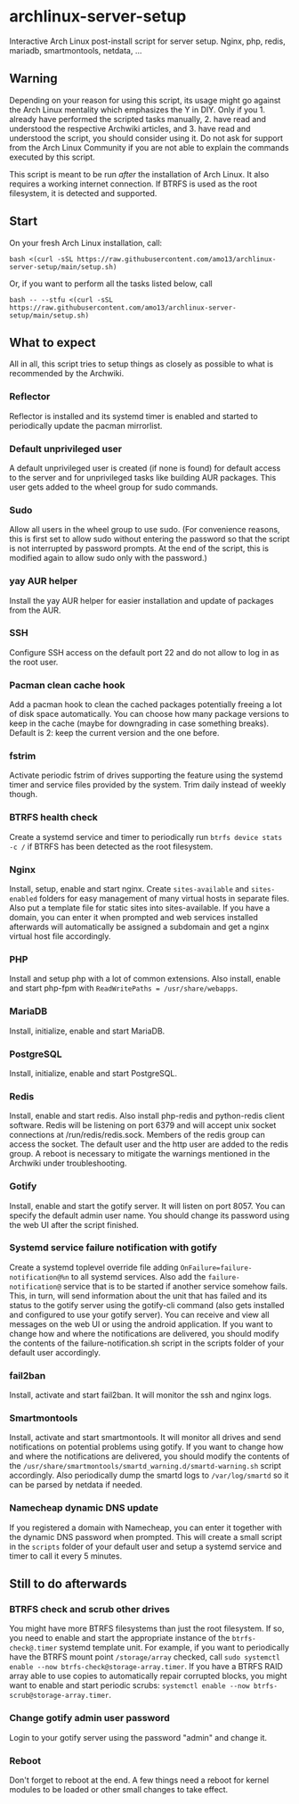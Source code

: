 # archlinux-server-setup
Interactive Arch Linux post-install script for server setup. Nginx, php, redis, mariadb, smartmontools, netdata, ...

## Warning
Depending on your reason for using this script, its usage might go against the Arch Linux mentality which emphasizes the Y in DIY. Only if you 1. already have performed the scripted tasks manually, 2. have read and understood the respective Archwiki articles, and 3. have read and understood the script, you should consider using it. Do not ask for support from the Arch Linux Community if you are not able to explain the commands executed by this script.

This script is meant to be run *after* the installation of Arch Linux. It also requires a working internet connection. If BTRFS is used as the root filesystem, it is detected and supported.

## Start
On your fresh Arch Linux installation, call:

`bash <(curl -sSL https://raw.githubusercontent.com/amo13/archlinux-server-setup/main/setup.sh)`

Or, if you want to perform all the tasks listed below, call

`bash -- --stfu <(curl -sSL https://raw.githubusercontent.com/amo13/archlinux-server-setup/main/setup.sh)`


## What to expect
All in all, this script tries to setup things as closely as possible to what is recommended by the Archwiki.

### Reflector
Reflector is installed and its systemd timer is enabled and started to periodically update the pacman mirrorlist.

### Default unprivileged user
A default unprivileged user is created (if none is found) for default access to the server and for unprivileged tasks like building AUR packages. This user gets added to the wheel group for sudo commands. 

### Sudo
Allow all users in the wheel group to use sudo. (For convenience reasons, this is first set to allow sudo without entering the password so that the script is not interrupted by password prompts. At the end of the script, this is modified again to allow sudo only with the password.)

### yay AUR helper
Install the yay AUR helper for easier installation and update of packages from the AUR.

### SSH
Configure SSH access on the default port 22 and do not allow to log in as the root user.

### Pacman clean cache hook
Add a pacman hook to clean the cached packages potentially freeing a lot of disk space automatically. You can choose how many package versions to keep in the cache (maybe for downgrading in case something breaks). Default is 2: keep the current version and the one before.

### fstrim
Activate periodic fstrim of drives supporting the feature using the systemd timer and service files provided by the system. Trim daily instead of weekly though.

### BTRFS health check
Create a systemd service and timer to periodically run `btrfs device stats -c /` if BTRFS has been detected as the root filesystem.

### Nginx
Install, setup, enable and start nginx. Create `sites-available` and `sites-enabled` folders for easy management of many virtual hosts in separate files. Also put a template file for static sites into sites-available. 
If you have a domain, you can enter it when prompted and web services installed afterwards will automatically be assigned a subdomain and get a nginx virtual host file accordingly.

### PHP
Install and setup php with a lot of common extensions. Also install, enable and start php-fpm with `ReadWritePaths = /usr/share/webapps`.

### MariaDB
Install, initialize, enable and start MariaDB.

### PostgreSQL
Install, initialize, enable and start PostgreSQL.

### Redis
Install, enable and start redis. Also install php-redis and python-redis client software. Redis will be listening on port 6379 and will accept unix socket connections at /run/redis/redis.sock. Members of the redis group can access the socket. The default user and the http user are added to the redis group. A reboot is necessary to mitigate the warnings mentioned in the Archwiki under troubleshooting. 

### Gotify
Install, enable and start the gotify server. It will listen on port 8057. You can specify the default admin user name. You should change its password using the web UI after the script finished.

### Systemd service failure notification with gotify
Create a systemd toplevel override file adding `OnFailure=failure-notification@%n` to all systemd services. Also add the `failure-notification@` service that is to be started if another service somehow fails. This, in turn, will send information about the unit that has failed and its status to the gotify server using the gotify-cli command (also gets installed and configured to use your gotify server). You can receive and view all messages on the web UI or using the android application.
If you want to change how and where the notifications are delivered, you should modify the contents of the failure-notification.sh script in the scripts folder of your default user accordingly.

### fail2ban
Install, activate and start fail2ban. It will monitor the ssh and nginx logs.

### Smartmontools
Install, activate and start smartmontools. It will monitor all drives and send notifications on potential problems using gotify.
If you want to change how and where the notifications are delivered, you should modify the contents of the `/usr/share/smartmontools/smartd_warning.d/smartd-warning.sh` script accordingly. Also periodically dump the smartd logs to `/var/log/smartd` so it can be parsed by netdata if needed.

### Namecheap dynamic DNS update
If you registered a domain with Namecheap, you can enter it together with the dynamic DNS password when prompted. This will create a small script in the `scripts` folder of your default user and setup a systemd service and timer to call it every 5 minutes. 


## Still to do afterwards

### BTRFS check and scrub other drives

You might have more BTRFS filesystems than just the root filesystem. If so, you need to enable and start the appropriate instance of the `btrfs-check@.timer` systemd template unit. For example, if you want to periodically have the BTRFS mount point `/storage/array` checked, call `sudo systemctl enable --now btrfs-check@storage-array.timer`.
If you have a BTRFS RAID array able to use copies to automatically repair corrupted blocks, you might want to enable and start periodic scrubs: `systemctl enable --now btrfs-scrub@storage-array.timer`.

### Change gotify admin user password

Login to your gotify server using the password "admin" and change it.

### Reboot
Don't forget to reboot at the end. A few things need a reboot for kernel modules to be loaded or other small changes to take effect.